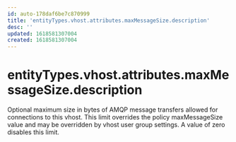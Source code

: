 ```yaml
---
id: auto-178daf6be7c870999
title: 'entityTypes.vhost.attributes.maxMessageSize.description'
desc: ''
updated: 1618581307004
created: 1618581307004
---
```

# entityTypes.vhost.attributes.maxMessageSize.description

Optional maximum size in bytes of AMQP message transfers allowed for connections to this vhost. This limit overrides the policy maxMessageSize value and may be overridden by vhost user group settings. A value of zero disables this limit.
